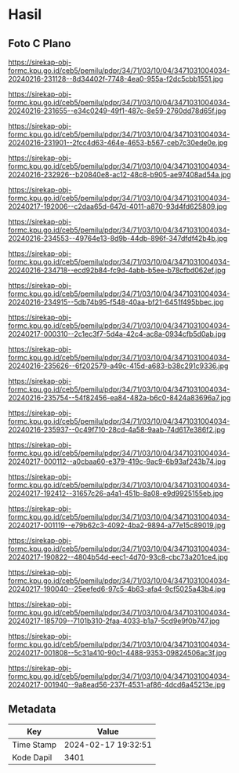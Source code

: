 # Hasil

## Foto C Plano

https://sirekap-obj-formc.kpu.go.id/ceb5/pemilu/pdpr/34/71/03/10/04/3471031004034-20240216-231128--8d34402f-7748-4ea0-955a-f2dc5cbb1551.jpg

https://sirekap-obj-formc.kpu.go.id/ceb5/pemilu/pdpr/34/71/03/10/04/3471031004034-20240216-231655--e34c0249-49f1-487c-8e59-2760dd78d65f.jpg

https://sirekap-obj-formc.kpu.go.id/ceb5/pemilu/pdpr/34/71/03/10/04/3471031004034-20240216-231901--2fcc4d63-464e-4653-b567-ceb7c30ede0e.jpg

https://sirekap-obj-formc.kpu.go.id/ceb5/pemilu/pdpr/34/71/03/10/04/3471031004034-20240216-232926--b20840e8-ac12-48c8-b905-ae97408ad54a.jpg

https://sirekap-obj-formc.kpu.go.id/ceb5/pemilu/pdpr/34/71/03/10/04/3471031004034-20240217-192006--c2daa65d-647d-4011-a870-93d4fd625809.jpg

https://sirekap-obj-formc.kpu.go.id/ceb5/pemilu/pdpr/34/71/03/10/04/3471031004034-20240216-234553--49764e13-8d9b-44db-896f-347dfdf42b4b.jpg

https://sirekap-obj-formc.kpu.go.id/ceb5/pemilu/pdpr/34/71/03/10/04/3471031004034-20240216-234718--ecd92b84-fc9d-4abb-b5ee-b78cfbd062ef.jpg

https://sirekap-obj-formc.kpu.go.id/ceb5/pemilu/pdpr/34/71/03/10/04/3471031004034-20240216-234915--5db74b95-f548-40aa-bf21-6451f495bbec.jpg

https://sirekap-obj-formc.kpu.go.id/ceb5/pemilu/pdpr/34/71/03/10/04/3471031004034-20240217-000310--2c1ec3f7-5d4a-42c4-ac8a-0934cfb5d0ab.jpg

https://sirekap-obj-formc.kpu.go.id/ceb5/pemilu/pdpr/34/71/03/10/04/3471031004034-20240216-235626--6f202579-a49c-415d-a683-b38c291c9336.jpg

https://sirekap-obj-formc.kpu.go.id/ceb5/pemilu/pdpr/34/71/03/10/04/3471031004034-20240216-235754--54f82456-ea84-482a-b6c0-8424a83696a7.jpg

https://sirekap-obj-formc.kpu.go.id/ceb5/pemilu/pdpr/34/71/03/10/04/3471031004034-20240216-235937--0c49f710-28cd-4a58-9aab-74d617e386f2.jpg

https://sirekap-obj-formc.kpu.go.id/ceb5/pemilu/pdpr/34/71/03/10/04/3471031004034-20240217-000112--a0cbaa60-e379-419c-9ac9-6b93af243b74.jpg

https://sirekap-obj-formc.kpu.go.id/ceb5/pemilu/pdpr/34/71/03/10/04/3471031004034-20240217-192412--31657c26-a4a1-451b-8a08-e9d9925155eb.jpg

https://sirekap-obj-formc.kpu.go.id/ceb5/pemilu/pdpr/34/71/03/10/04/3471031004034-20240217-001119--e79b62c3-4092-4ba2-9894-a77e15c89019.jpg

https://sirekap-obj-formc.kpu.go.id/ceb5/pemilu/pdpr/34/71/03/10/04/3471031004034-20240217-190822--4804b54d-eec1-4d70-93c8-cbc73a201ce4.jpg

https://sirekap-obj-formc.kpu.go.id/ceb5/pemilu/pdpr/34/71/03/10/04/3471031004034-20240217-190040--25eefed6-97c5-4b63-afa4-9cf5025a43b4.jpg

https://sirekap-obj-formc.kpu.go.id/ceb5/pemilu/pdpr/34/71/03/10/04/3471031004034-20240217-185709--7101b310-2faa-4033-b1a7-5cd9e9f0b747.jpg

https://sirekap-obj-formc.kpu.go.id/ceb5/pemilu/pdpr/34/71/03/10/04/3471031004034-20240217-001808--5c31a410-90c1-4488-9353-09824506ac3f.jpg

https://sirekap-obj-formc.kpu.go.id/ceb5/pemilu/pdpr/34/71/03/10/04/3471031004034-20240217-001940--9a8ead56-237f-4531-af86-4dcd6a45213e.jpg


## Metadata

| Key        | Value               |
| ---------- | ------------------- |
| Time Stamp | 2024-02-17 19:32:51 |
| Kode Dapil | 3401                |



